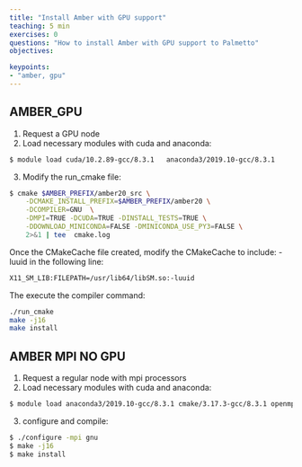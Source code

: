 ```yaml
---
title: "Install Amber with GPU support"
teaching: 5 min
exercises: 0
questions: "How to install Amber with GPU support to Palmetto"
objectives:

keypoints:
- "amber, gpu"
---
```



## AMBER_GPU

1. Request a GPU node
2. Load necessary modules with cuda and anaconda:

```bash
$ module load cuda/10.2.89-gcc/8.3.1   anaconda3/2019.10-gcc/8.3.1
```

3. Modify the run_cmake file:

```bash
$ cmake $AMBER_PREFIX/amber20_src \
    -DCMAKE_INSTALL_PREFIX=$AMBER_PREFIX/amber20 \
    -DCOMPILER=GNU  \
    -DMPI=TRUE -DCUDA=TRUE -DINSTALL_TESTS=TRUE \
    -DDOWNLOAD_MINICONDA=FALSE -DMINICONDA_USE_PY3=FALSE \
    2>&1 | tee  cmake.log
```
 Once the CMakeCache file created, modify the CMakeCache to include: -luuid in the following line:

```bash
X11_SM_LIB:FILEPATH=/usr/lib64/libSM.so:-luuid
```

The execute the compiler command:

```bash
./run_cmake
make -j16
make install
```

## AMBER MPI NO GPU


1. Request a regular node with mpi processors
2. Load necessary modules with cuda and anaconda:

```bash
$ module load anaconda3/2019.10-gcc/8.3.1 cmake/3.17.3-gcc/8.3.1 openmpi/3.1.5-gcc/7.1.0-ucx gcc/7.1.0 parallel-netcdf/1.12.1-gcc/8.3.1-cuda10_2
```

3. configure and compile: 

```bash
$ ./configure -mpi gnu
$ make -j16
$ make install
```
